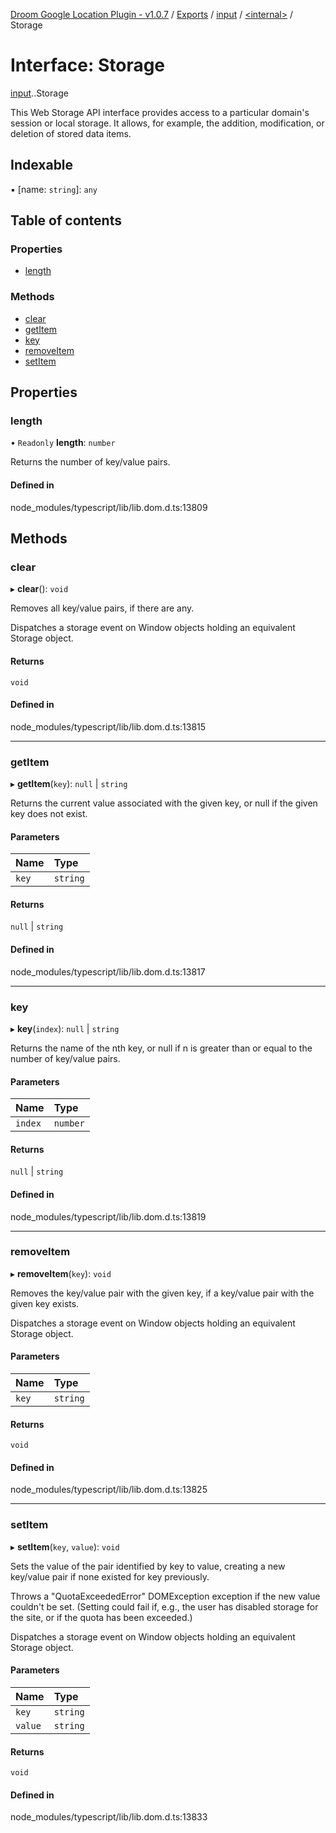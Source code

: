 [Droom Google Location Plugin - v1.0.7](../README.md) / [Exports](../modules.md) / [input](../modules/input.md) / [<internal\>](../modules/input._internal_.md) / Storage

# Interface: Storage

[input](../modules/input.md).[<internal>](../modules/input._internal_.md).Storage

This Web Storage API interface provides access to a particular domain's session or local storage. It allows, for example, the addition, modification, or deletion of stored data items.

## Indexable

▪ [name: `string`]: `any`

## Table of contents

### Properties

- [length](input._internal_.Storage.md#length)

### Methods

- [clear](input._internal_.Storage.md#clear)
- [getItem](input._internal_.Storage.md#getitem)
- [key](input._internal_.Storage.md#key)
- [removeItem](input._internal_.Storage.md#removeitem)
- [setItem](input._internal_.Storage.md#setitem)

## Properties

### length

• `Readonly` **length**: `number`

Returns the number of key/value pairs.

#### Defined in

node_modules/typescript/lib/lib.dom.d.ts:13809

## Methods

### clear

▸ **clear**(): `void`

Removes all key/value pairs, if there are any.

Dispatches a storage event on Window objects holding an equivalent Storage object.

#### Returns

`void`

#### Defined in

node_modules/typescript/lib/lib.dom.d.ts:13815

___

### getItem

▸ **getItem**(`key`): ``null`` \| `string`

Returns the current value associated with the given key, or null if the given key does not exist.

#### Parameters

| Name | Type |
| :------ | :------ |
| `key` | `string` |

#### Returns

``null`` \| `string`

#### Defined in

node_modules/typescript/lib/lib.dom.d.ts:13817

___

### key

▸ **key**(`index`): ``null`` \| `string`

Returns the name of the nth key, or null if n is greater than or equal to the number of key/value pairs.

#### Parameters

| Name | Type |
| :------ | :------ |
| `index` | `number` |

#### Returns

``null`` \| `string`

#### Defined in

node_modules/typescript/lib/lib.dom.d.ts:13819

___

### removeItem

▸ **removeItem**(`key`): `void`

Removes the key/value pair with the given key, if a key/value pair with the given key exists.

Dispatches a storage event on Window objects holding an equivalent Storage object.

#### Parameters

| Name | Type |
| :------ | :------ |
| `key` | `string` |

#### Returns

`void`

#### Defined in

node_modules/typescript/lib/lib.dom.d.ts:13825

___

### setItem

▸ **setItem**(`key`, `value`): `void`

Sets the value of the pair identified by key to value, creating a new key/value pair if none existed for key previously.

Throws a "QuotaExceededError" DOMException exception if the new value couldn't be set. (Setting could fail if, e.g., the user has disabled storage for the site, or if the quota has been exceeded.)

Dispatches a storage event on Window objects holding an equivalent Storage object.

#### Parameters

| Name | Type |
| :------ | :------ |
| `key` | `string` |
| `value` | `string` |

#### Returns

`void`

#### Defined in

node_modules/typescript/lib/lib.dom.d.ts:13833
